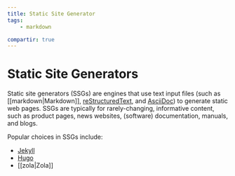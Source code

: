 ```yaml
---
title: Static Site Generator
tags:
    - markdown

compartir: true
---
```


# Static Site Generators

Static site generators (SSGs) are engines that use text input files (such as [[markdown|Markdown]], [reStructuredText](https://docutils.sourceforge.io/rst.html), and [AsciiDoc](https://asciidoc.org/)) to generate static web pages. SSGs are typically for rarely-changing, informative content, such as product pages, news websites, (software) documentation, manuals, and blogs.

Popular choices in SSGs include:

-   [Jekyll](https://jekyllrb.com/)
-   [Hugo](https://gohugo.io/)
-   [[zola|Zola]]

